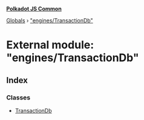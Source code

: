**[Polkadot JS Common](../README.md)**

[Globals](../globals.md) › ["engines/TransactionDb"](_engines_transactiondb_.md)

# External module: "engines/TransactionDb"

## Index

### Classes

* [TransactionDb](../classes/_engines_transactiondb_.transactiondb.md)